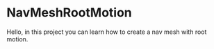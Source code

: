# NavMeshRootMotion
Hello, in this project you can learn how to create a nav mesh with root motion.

